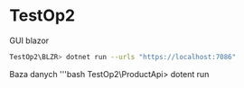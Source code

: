 # TestOp2


GUI blazor
```bash
TestOp2\BLZR> dotnet run --urls "https://localhost:7086"
```

Baza danych
'''bash
TestOp2\ProductApi> dotent run
```
